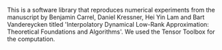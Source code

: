 This is a software library that reproduces numerical experiments from the manuscript by Benjamin Carrel, Daniel Kressner, Hei Yin Lam and Bart Vandereycken titled 'Interpolatory Dynamical Low-Rank Approximation: Theoretical Foundations and Algorithms'. We used the Tensor Toolbox for the computation.
